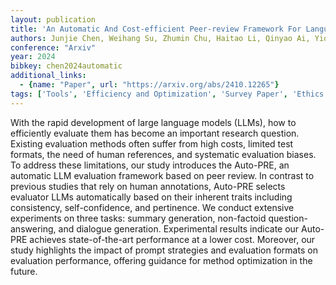 ```yaml
---
layout: publication
title: 'An Automatic And Cost-efficient Peer-review Framework For Language Generation Evaluation'
authors: Junjie Chen, Weihang Su, Zhumin Chu, Haitao Li, Qinyao Ai, Yiqun Liu, Min Zhang, Shaoping Ma
conference: "Arxiv"
year: 2024
bibkey: chen2024automatic
additional_links:
  - {name: "Paper", url: "https://arxiv.org/abs/2410.12265"}
tags: ['Tools', 'Efficiency and Optimization', 'Survey Paper', 'Ethics and Bias', 'Prompting']
---
```

With the rapid development of large language models (LLMs), how to
efficiently evaluate them has become an important research question. Existing
evaluation methods often suffer from high costs, limited test formats, the need
of human references, and systematic evaluation biases. To address these
limitations, our study introduces the Auto-PRE, an automatic LLM evaluation
framework based on peer review. In contrast to previous studies that rely on
human annotations, Auto-PRE selects evaluator LLMs automatically based on their
inherent traits including consistency, self-confidence, and pertinence. We
conduct extensive experiments on three tasks: summary generation, non-factoid
question-answering, and dialogue generation. Experimental results indicate our
Auto-PRE achieves state-of-the-art performance at a lower cost. Moreover, our
study highlights the impact of prompt strategies and evaluation formats on
evaluation performance, offering guidance for method optimization in the
future.

